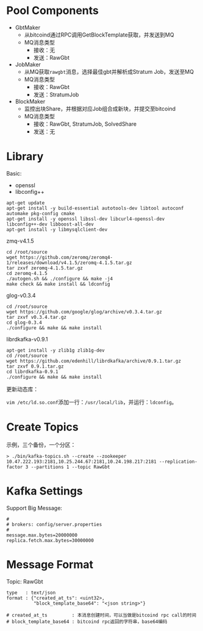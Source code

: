 Pool Components
==================

* GbtMaker
  * 从bitcoind通过RPC调用GetBlockTemplate获取，并发送到MQ
  * MQ消息类型
    * 接收：无
    * 发送：RawGbt
* JobMaker
  * 从MQ获取`rawgbt`消息，选择最佳gbt并解析成Stratum Job，发送至MQ
  * MQ消息类型
    * 接收：RawGbt
    * 发送：StratumJob
* BlockMaker
  * 监控出块Share，并根据对应Job组合成新块，并提交至bitcoind
  * MQ消息类型
    * 接收：RawGbt, StratumJob, SolvedShare
    * 发送：无


Library
============

Basic:

* openssl
* libconfig++

```
apt-get update
apt-get install -y build-essential autotools-dev libtool autoconf automake pkg-config cmake
apt-get install -y openssl libssl-dev libcurl4-openssl-dev libconfig++-dev libboost-all-dev
apt-get install -y libmysqlclient-dev
```

zmq-v4.1.5

```
cd /root/source
wget https://github.com/zeromq/zeromq4-1/releases/download/v4.1.5/zeromq-4.1.5.tar.gz
tar zxvf zeromq-4.1.5.tar.gz
cd zeromq-4.1.5
./autogen.sh && ./configure && make -j4
make check && make install && ldconfig
```

glog-v0.3.4

```
cd /root/source
wget https://github.com/google/glog/archive/v0.3.4.tar.gz
tar zxvf v0.3.4.tar.gz
cd glog-0.3.4
./configure && make && make install
```

librdkafka-v0.9.1

```
apt-get install -y zlib1g zlib1g-dev
cd /root/source
wget https://github.com/edenhill/librdkafka/archive/0.9.1.tar.gz
tar zxvf 0.9.1.tar.gz
cd librdkafka-0.9.1
./configure && make && make install
```

更新动态库：

`vim /etc/ld.so.conf`添加一行：`/usr/local/lib`，并运行：`ldconfig`。

Create Topics
=============

示例，三个备份，一个分区：

```
> ./bin/kafka-topics.sh --create --zookeeper 10.47.222.193:2181,10.25.244.67:2181,10.24.198.217:2181 --replication-factor 3 --partitions 1 --topic RawGbt
```

Kafka Settings
===============

Support Big Message:

```
#
# brokers: config/server.properties
#
message.max.bytes=20000000
replica.fetch.max.bytes=30000000
```

Message Format
==============

Topic: RawGbt

```
type   : text/json
format : {"created_at_ts": <uint32>,
          "block_template_base64": "<json string>"}
          
# created_at_ts         : 本消息创建时间，可以当做是bitcoind rpc call的时间
# block_template_base64 : bitcoind rpc返回的字符串，base64编码
```
